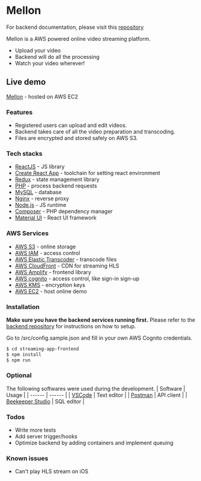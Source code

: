 # Mellon

For backend documentation, please visit this [repository](https://github.com/PengHuang0508/streaming-app-backend)

Mellon is a AWS powered online video streaming platform.

- Upload your video
- Backend will do all the processing
- Watch your video wherever!

## Live demo

[Mellon](http://54.173.87.111/) - hosted on AWS EC2

### Features

- Registered users can upload and edit videos.
- Backend takes care of all the video preparation and transcoding.
- Files are encrypted and stored safely on AWS S3.

### Tech stacks

- [ReactJS](https://reactjs.org/) - JS library
- [Create React App](https://reactjs.org/docs/create-a-new-react-app.html) - toolchain for setting react environment
- [Redux](https://redux.js.org/) - state management library
- [PHP](https://www.php.net/) - process backend requests
- [MySQL](https://www.mysql.com/) - database
- [Nginx](https://www.nginx.com/) - reverse proxy
- [Node.js](https://nodejs.org/en/) - JS runtime
- [Composer](https://getcomposer.org/) - PHP dependency manager
- [Material UI](https://material-ui.com/) - React UI framework

### AWS Services

- [AWS S3](https://aws.amazon.com/s3/) - online storage
- [AWS IAM](https://aws.amazon.com/iam/) - access control
- [AWS Elastic Transcoder](https://aws.amazon.com/elastictranscoder/) - transcode files
- [AWS CloudFront](https://aws.amazon.com/cloudfront/) - CDN for streaming HLS
- [AWS Amplify](https://aws.amazon.com/amplify/) - frontend library
- [AWS cognito](https://aws.amazon.com/cognito/) - access control, like sign-in sign-up
- [AWS KMS](https://aws.amazon.com/kms/) - encryption keys
- [AWS EC2](https://aws.amazon.com/ec2/) - host online demo

### Installation

**Make sure you have the backend services running first.** Please refer to the [backend repository](https://github.com/PengHuang0508/streaming-app-backend) for instructions on how to setup.

Go to /src/config.sample.json and fill in your own AWS Cognito credentials.

```sh
$ cd streaming-app-frontend
$ npm install
$ npm run
```

### Optional

The following softwares were used during the development.
| Software | Usage |
| ------ | ------ |
| [VSCode](https://code.visualstudio.com/) | Text editor |
| [Postman](https://www.postman.com/) | API client |
| [Beekeeper Studio](https://www.beekeeperstudio.io/) | SQL editor |

### Todos

- Write more tests
- Add server trigger/hooks
- Optimize backend by adding containers and implement queuing

### Known issues

- Can't play HLS stream on iOS
